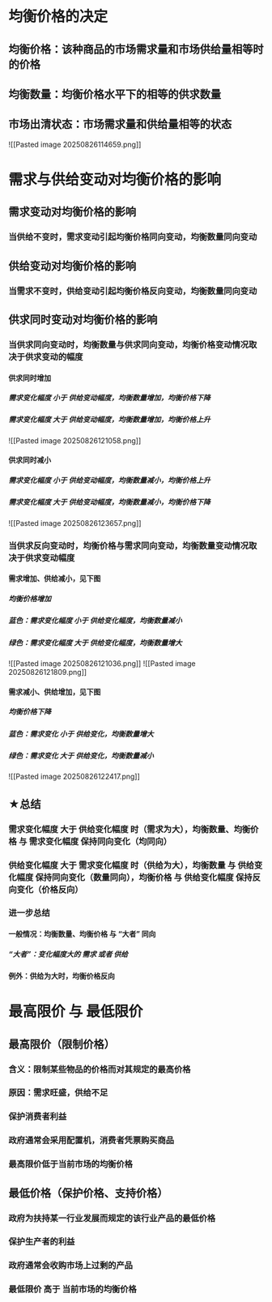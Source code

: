 # 均衡价格的决定
## 均衡价格：该种商品的市场需求量和市场供给量相等时的价格
## 均衡数量：均衡价格水平下的相等的供求数量
## 市场出清状态：市场需求量和供给量相等的状态
![[Pasted image 20250826114659.png]]
# 需求与供给变动对均衡价格的影响
## 需求变动对均衡价格的影响
### 当供给不变时，需求变动引起均衡价格同向变动，均衡数量同向变动
## 供给变动对均衡价格的影响
### 当需求不变时，供给变动引起均衡价格反向变动，均衡数量同向变动
## 供求同时变动对均衡价格的影响
### 当供求同向变动时，均衡数量与供求同向变动，均衡价格变动情况取决于供求变动的幅度
#### 供求同时增加
##### 需求变化幅度 小于 供给变动幅度，均衡数量增加，均衡价格下降
##### 需求变化幅度 大于 供给变动幅度，均衡数量增加，均衡价格上升
![[Pasted image 20250826121058.png]]
#### 供求同时减小
##### 需求变化幅度 小于 供给变动幅度，均衡数量减小，均衡价格上升
##### 需求变化幅度 大于 供给变动幅度，均衡数量减小，均衡价格下降
![[Pasted image 20250826123657.png]]
### 当供求反向变动时，均衡价格与需求同向变动，均衡数量变动情况取决于供求变动幅度
#### 需求增加、供给减小，见下图
##### 均衡价格增加
##### 蓝色：需求变化幅度 小于 供给变化幅度，均衡数量减小
##### 绿色：需求变化幅度 大于 供给变化幅度，均衡数量增大
![[Pasted image 20250826121036.png]]
![[Pasted image 20250826121809.png]]
#### 需求减小、供给增加，见下图
##### 均衡价格下降
##### 蓝色：需求变化 小于 供给变化，均衡数量增大
##### 绿色：需求变化 大于 供给变化，均衡数量减小
![[Pasted image 20250826122417.png]]
## ★总结
### 需求变化幅度 大于 供给变化幅度 时（需求为大），均衡数量、均衡价格 与 需求变化幅度 保持同向变化（均同向）
### 供给变化幅度 大于 需求变化幅度 时（供给为大），均衡数量 与 供给变化幅度 保持同向变化（数量同向），均衡价格 与 供给变化幅度 保持反向变化（价格反向）
### 进一步总结
#### 一般情况：均衡数量、均衡价格 与 “大者” 同向
##### “大者”：变化幅度大的 需求 或者 供给
#### 例外：供给为大时，均衡价格反向
# 最高限价 与 最低限价
## 最高限价（限制价格）
### 含义：限制某些物品的价格而对其规定的最高价格
### 原因：需求旺盛，供给不足
### 保护消费者利益
### 政府通常会采用配置机，消费者凭票购买商品
### 最高限价低于当前市场的均衡价格
## 最低价格（保护价格、支持价格）
### 政府为扶持某一行业发展而规定的该行业产品的最低价格
### 保护生产者的利益
### 政府通常会收购市场上过剩的产品
### 最低限价 高于 当前市场的均衡价格